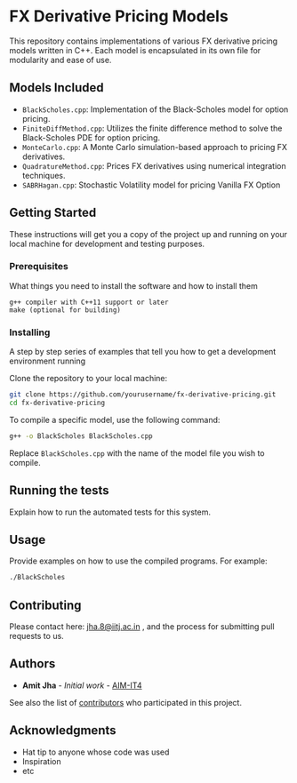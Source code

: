 
# FX Derivative Pricing Models

This repository contains implementations of various FX derivative pricing models written in C++. Each model is encapsulated in its own file for modularity and ease of use.

## Models Included

- `BlackScholes.cpp`: Implementation of the Black-Scholes model for option pricing.
- `FiniteDiffMethod.cpp`: Utilizes the finite difference method to solve the Black-Scholes PDE for option pricing.
- `MonteCarlo.cpp`: A Monte Carlo simulation-based approach to pricing FX derivatives.
- `QuadratureMethod.cpp`: Prices FX derivatives using numerical integration techniques.
- `SABRHagan.cpp`: Stochastic Volatility model for pricing Vanilla FX Option 

## Getting Started

These instructions will get you a copy of the project up and running on your local machine for development and testing purposes.

### Prerequisites

What things you need to install the software and how to install them

```
g++ compiler with C++11 support or later
make (optional for building)
```

### Installing

A step by step series of examples that tell you how to get a development environment running

Clone the repository to your local machine:

```bash
git clone https://github.com/yourusername/fx-derivative-pricing.git
cd fx-derivative-pricing
```

To compile a specific model, use the following command:

```bash
g++ -o BlackScholes BlackScholes.cpp
```

Replace `BlackScholes.cpp` with the name of the model file you wish to compile.

## Running the tests

Explain how to run the automated tests for this system.

## Usage

Provide examples on how to use the compiled programs. For example:

```bash
./BlackScholes
```

## Contributing

Please contact here: jha.8@iitj.ac.in , and the process for submitting pull requests to us.

## Authors

* **Amit Jha** - *Initial work* - [AIM-IT4](https://github.com/AIM-IT4)

See also the list of [contributors](https://github.com/yourusername/fx-derivative-pricing/contributors) who participated in this project.



## Acknowledgments

* Hat tip to anyone whose code was used
* Inspiration
* etc

